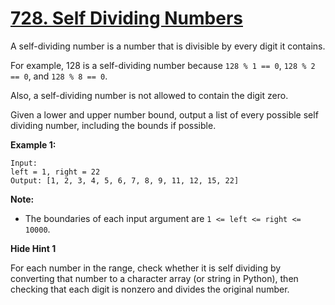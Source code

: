 # [728. Self Dividing Numbers](https://leetcode.com/problems/self-dividing-numbers/description)
A self-dividing number is a number that is divisible by every digit it contains.

For example, 128 is a self-dividing number because `128 % 1 == 0`, `128 % 2 == 0`, and `128 % 8 == 0`.

Also, a self-dividing number is not allowed to contain the digit zero.

Given a lower and upper number bound, output a list of every possible self dividing number, including the bounds if possible.

**Example 1:**
```
Input: 
left = 1, right = 22
Output: [1, 2, 3, 4, 5, 6, 7, 8, 9, 11, 12, 15, 22]
```
**Note:**

* The boundaries of each input argument are `1 <= left <= right <= 10000`.

**Hide Hint 1**

For each number in the range, check whether it is self dividing by converting that number to a character array (or string in Python), then checking that each digit is nonzero and divides the original number.